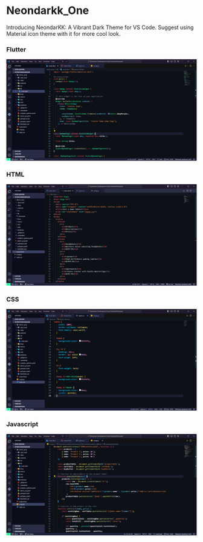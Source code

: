 # Neondarkk_One

Introducing NeondarKK: A Vibrant Dark Theme for VS Code.
Suggest using Material icon theme with it for more cool look.

### Flutter
![Dark theme](assets/flutter.png)

### HTML
![Dark theme](assets/html.png)

### CSS
![Dark theme](assets/css.png)

### Javascript
![Dark theme](assets/js.png)
